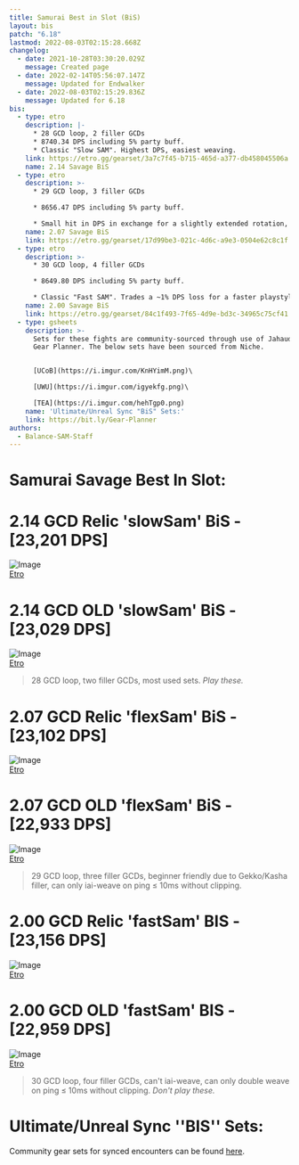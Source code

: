 ```yaml
---
title: Samurai Best in Slot (BiS)
layout: bis
patch: "6.18"
lastmod: 2022-08-03T02:15:28.668Z
changelog:
  - date: 2021-10-28T03:30:20.029Z
    message: Created page
  - date: 2022-02-14T05:56:07.147Z
    message: Updated for Endwalker
  - date: 2022-08-03T02:15:29.836Z
    message: Updated for 6.18
bis:
  - type: etro
    description: |-
      * 28 GCD loop, 2 filler GCDs 
      * 8740.34 DPS including 5% party buff.
      * Classic "Slow SAM". Highest DPS, easiest weaving.
    link: https://etro.gg/gearset/3a7c7f45-b715-465d-a377-db458045506a
    name: 2.14 Savage BiS
  - type: etro
    description: >-
      * 29 GCD loop, 3 filler GCDs 

      * 8656.47 DPS including 5% party buff.

      * Small hit in DPS in exchange for a slightly extended rotation, offering more flexibility with mechanic downtime.
    name: 2.07 Savage BiS
    link: https://etro.gg/gearset/17d99be3-021c-4d6c-a9e3-0504e62c8c1f
  - type: etro
    description: >-
      * 30 GCD loop, 4 filler GCDs

      * 8649.80 DPS including 5% party buff.

      * Classic "Fast SAM". Trades a ~1% DPS loss for a faster playstyle with even more filler to maneuver mechanic downtime. May have difficulty iai/double weaving even on the best of connections.
    name: 2.00 Savage BiS
    link: https://etro.gg/gearset/84c1f493-7f65-4d9e-bd3c-34965c75cf41
  - type: gsheets
    description: >-
      Sets for these fights are community-sourced through use of Jahaudant's
      Gear Planner. The below sets have been sourced from Niche.


      [UCoB](https://i.imgur.com/KnHYimM.png)\

      [UWU](https://i.imgur.com/igyekfg.png)\

      [TEA](https://i.imgur.com/hehTgp0.png)
    name: 'Ultimate/Unreal Sync "BiS" Sets:'
    link: https://bit.ly/Gear-Planner
authors:
  - Balance-SAM-Staff
---
```

# Samurai Savage Best In Slot:

#  2.14 GCD **Relic** 'slowSam' BiS - [23,201 DPS]
![Image](https://i.imgur.com/sV82POF.png)  
[Etro](https://etro.gg/gearset/74252e32-cab1-4d8b-8068-c37926353ac9)

#  2.14 GCD **OLD** 'slowSam' BiS - [23,029 DPS]
![Image](https://i.imgur.com/UPSCNEi.png)  
[Etro](https://etro.gg/gearset/6086e5c2-52bc-4c6c-83cb-39cfbbf3a93b)


> 28 GCD loop, two filler GCDs, most used sets. *Play these.*



#  2.07 GCD Relic 'flexSam' BiS - [23,102 DPS]
![Image](https://i.imgur.com/LBwKTOk.png)  
[Etro](https://etro.gg/gearset/0e5ae40a-6641-4118-9500-15199b423228)

# 2.07 GCD OLD 'flexSam' BiS - [22,933 DPS]


![Image](https://i.imgur.com/6XFULa7.png)  
[Etro](https://etro.gg/gearset/faf5f375-e9b4-4a29-ac62-99c30355f69b)

> 29 GCD loop, three filler GCDs, beginner friendly due to Gekko/Kasha filler, can only iai-weave on ping ≤ 10ms without clipping.


#  2.00 GCD Relic 'fastSam' BIS - [23,156 DPS]
![Image](https://i.imgur.com/Omn3wCW.png)  
[Etro](https://etro.gg/gearset/53b1f776-8d5f-4969-9cbf-6153f5228c9d)

#  2.00 GCD OLD 'fastSam' BIS - [22,959 DPS]
![Image](https://i.imgur.com/WpfHWKr.png)  
[Etro](https://etro.gg/gearset/7a512a2f-b1ea-42fd-86b4-13bff52b4f2d)
> 30 GCD loop, four filler GCDs, can't iai-weave, can only double weave on ping ≤ 10ms without clipping. *Don't play these.*



# Ultimate/Unreal Sync ''BIS'' Sets:
Community gear sets for synced encounters can be found [here](https://bit.ly/Community-BIS).

